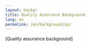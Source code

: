 ```yaml
---
layout: backgr
title: Quality Assurance Background
lang: en
permalink: /en/background/qa/
---
```


[Quality assurance background]
